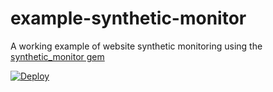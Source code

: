 # example-synthetic-monitor
A working example of website synthetic monitoring using the [synthetic_monitor gem](https://github.com/johnboyes/synthetic-monitor)

[![Deploy](https://www.herokucdn.com/deploy/button.png)](https://heroku.com/deploy)
